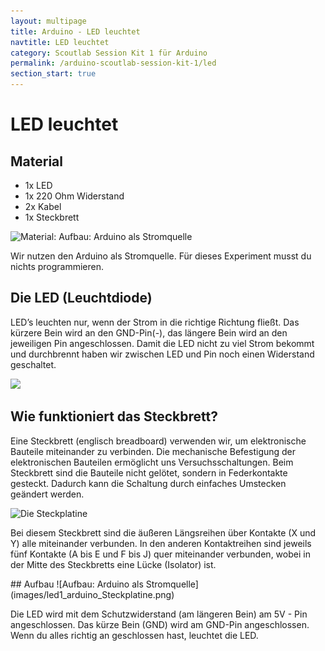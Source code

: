 ```yaml
---
layout: multipage
title: Arduino - LED leuchtet
navtitle: LED leuchtet
category: Scoutlab Session Kit 1 für Arduino
permalink: /arduino-scoutlab-session-kit-1/led
section_start: true
---
```

# LED leuchtet

## Material
* 1x LED
* 1x 220 Ohm Widerstand
* 2x Kabel
* 1x Steckbrett

![Material: Aufbau: Arduino als Stromquelle](images/material_led1_arduino.png)

Wir nutzen den Arduino als Stromquelle. Für dieses Experiment musst du nichts programmieren.

## Die LED (Leuchtdiode)
LED’s leuchten nur, wenn der Strom in die richtige Richtung fließt. Das kürzere Bein wird an den GND-Pin(-), das längere Bein wird an den jeweiligen Pin angeschlossen. Damit die LED nicht zu viel Strom bekommt und durchbrennt haben wir zwischen LED und Pin noch einen Widerstand geschaltet.

![](images/LED-Aufbaue-leg.png)

## Wie funktioniert das Steckbrett?
Eine Steckbrett (englisch breadboard) verwenden wir, um elektronische Bauteile miteinander zu verbinden. Die mechanische Befestigung der elektronischen Bauteilen ermöglicht uns Versuchsschaltungen.
Beim Steckbrett sind die Bauteile nicht gelötet, sondern in Federkontakte gesteckt. Dadurch kann die Schaltung durch einfaches Umstecken geändert werden.

![Die Steckplatine](images/Steckplatine_BB-301_tutorial.png)

Bei diesem Steckbrett sind die äußeren Längsreihen über Kontakte (X und Y) alle miteinander verbunden. In den anderen Kontaktreihen sind jeweils fünf Kontakte (A bis E und F bis J) quer miteinander verbunden, wobei in der Mitte des Steckbretts eine Lücke (Isolator) ist.

<div style="page-break-after: always;"></div>
## Aufbau
![Aufbau: Arduino als Stromquelle](images/led1_arduino_Steckplatine.png)

Die LED wird mit dem Schutzwiderstand (am längeren Bein) am 5V - Pin angeschlossen. Das kürze Bein (GND) wird am GND-Pin angeschlossen. Wenn du alles richtig an geschlossen hast, leuchtet die LED.
